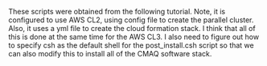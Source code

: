 These scripts were obtained from the following tutorial.
Note, it is configured to use AWS CL2, using config file to create the parallel cluster.
Also, it uses a yml file to create the cloud formation stack.
I think that all of this is done at the same time for the AWS CL3.
I also need to figure out how to specify csh as the default shell for the post_install.csh script so that we can also modify this to install all of the CMAQ software stack.
